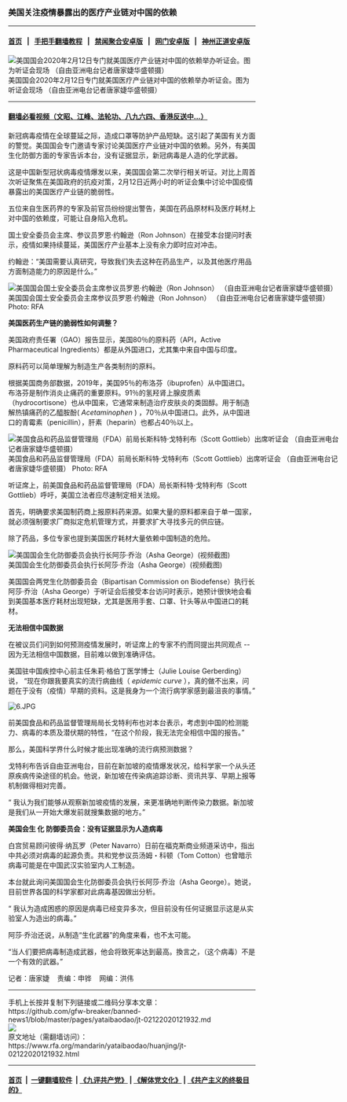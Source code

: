 ### 美国关注疫情暴露出的医疗产业链对中国的依赖
------------------------

#### [首页](https://github.com/gfw-breaker/banned-news1/blob/master/README.md) &nbsp;&nbsp;|&nbsp;&nbsp; [手把手翻墙教程](https://github.com/gfw-breaker/guides/wiki) &nbsp;&nbsp;|&nbsp;&nbsp; [禁闻聚合安卓版](https://github.com/gfw-breaker/bn-android) &nbsp;&nbsp;|&nbsp;&nbsp; [网门安卓版](https://github.com/oGate2/oGate) &nbsp;&nbsp;|&nbsp;&nbsp; [神州正道安卓版](https://github.com/SzzdOgate/update) 



<div id="headerimg">
 <img alt="美国国会2020年2月12日专门就美国医疗产业链对中国的依赖举办听证会。图为听证会现场 （自由亚洲电台记者唐家婕华盛顿摄）" src="https://www.rfa.org/mandarin/yataibaodao/huanjing/jt-02122020121932.html/3.JPG/@@images/63041025-f39c-4f4c-a69b-d85b8aaaa669.jpeg" title="美国国会2020年2月12日专门就美国医疗产业链对中国的依赖举办听证会。图为听证会现场 （自由亚洲电台记者唐家婕华盛顿摄）"/>
 <div id="headerimgcontents">
  <div id="headerimgcaption">
   <span>
    美国国会2020年2月12日专门就美国医疗产业链对中国的依赖举办听证会。图为听证会现场 （自由亚洲电台记者唐家婕华盛顿摄）
   </span>
   <!-- zoomattribute -->
  </div>
  <!-- headerimgcaption -->
 </div>
 <!-- headerimagecontents -->
</div>

<hr/>


#### [翻墙必看视频（文昭、江峰、法轮功、八九六四、香港反送中...）](https://github.com/gfw-breaker/banned-news1/blob/master/pages/link3.md)

<div id="storytext">
 <div>
  <div class="slot_header">
  </div>
 </div>
 <p>
  新冠病毒疫情在全球蔓延之际，造成口罩等防护产品短缺。这引起了美国有关方面的警觉。美国国会专门邀请专家讨论美国医疗产业链对中国的依赖。另外，有美国生化防御方面的专家告诉本台，没有证据显示，新冠病毒是人造的化学武器。
 </p>
 <p>
  这是中国新型冠状病毒疫情爆发以来，美国国会第二次举行相关听证。对比上周首次听证聚焦在美国政府的抗疫对策，2月12日近两小时的听证会集中讨论中国疫情暴露出的美国医疗产业链的脆弱性。
 </p>
 <p>
 </p>
 <p>
 </p>
 <p>
  五位来自生医药界的专家及前官员纷纷提出警告，美国在药品原材料及医疗耗材上对中国的依赖度，可能让自身陷入危机。
 </p>
 <p>
  国土安全委员会主席、参议员罗恩·约翰逊（Ron Johnson）在接受本台提问时表示，疫情如果持续蔓延，美国医疗产业基本上没有余力即时应对冲击。
 </p>
 <p>
  约翰逊：“美国需要认真研究，导致我们失去这种在药品生产，以及其他医疗用品方面制造能力的原因是什么。”
 </p>
 <p>
  <div class="image-inline captioned" style="width:680px;">
   <div style="width:680px;">
    <img alt="美国国会国土安全委员会主席参议员罗恩·约翰逊（Ron Johnson） （自由亚洲电台记者唐家婕华盛顿摄）" src="https://www.rfa.org/mandarin/yataibaodao/huanjing/jt-02122020121932.html/1.JPG" title="美国国会国土安全委员会主席参议员罗恩·约翰逊（Ron Johnson） （自由亚洲电台记者唐家婕华盛顿摄）"/>
   </div>
   <div class="image-caption">
    <span style="width:680px;">
     美国国会国土安全委员会主席参议员罗恩·约翰逊（Ron Johnson） （自由亚洲电台记者唐家婕华盛顿摄）
    </span>
    <span class="copyright">
     Photo: RFA
    </span>
   </div>
  </div>
 </p>
 <p>
  <b>
   美国医药生产链的脆弱性如何调整？
  </b>
 </p>
 <p>
  美国政府责任署（GAO）报告显示，美国80％的原料药（API，Active Pharmaceutical Ingredients）都是从外国进口，尤其集中来自中国与印度。
 </p>
 <p>
  原料药可以简单理解为制造生产各类制剂的原料。
 </p>
 <p>
  根据美国商务部数据，2019年，美国95％的布洛芬（ibuprofen）从中国进口。布洛芬是制作消炎止痛药的重要原料。91％的氢羟肾上腺皮质素（hydrocortisone）也从中国来，它通常来制造治疗皮肤炎的类固醇。用于制造解热镇痛药的乙醯胺酚(
  <i>
   Acetaminophen
  </i>
  ) ，70％从中国进口。此外，从中国进口的青霉素（penicillin），肝素（heparin）也都占40％以上。
 </p>
 <p>
  <div class="image-inline captioned" style="width:680px;">
   <div style="width:680px;">
    <img alt="美国食品和药品监督管理局（FDA）前局长斯科特·戈特利布（Scott Gottlieb）出席听证会 （自由亚洲电台记者唐家婕华盛顿摄）" src="https://www.rfa.org/mandarin/yataibaodao/huanjing/jt-02122020121932.html/4.JPG" title="美国食品和药品监督管理局（FDA）前局长斯科特·戈特利布（Scott Gottlieb）出席听证会 （自由亚洲电台记者唐家婕华盛顿摄）"/>
   </div>
   <div class="image-caption">
    <span style="width:680px;">
     美国食品和药品监督管理局（FDA）前局长斯科特·戈特利布（Scott Gottlieb）出席听证会 （自由亚洲电台记者唐家婕华盛顿摄）
    </span>
    <span class="copyright">
     Photo: RFA
    </span>
   </div>
  </div>
 </p>
 <p>
  听证席上，前美国食品和药品监督管理局（FDA）局长斯科特·戈特利布（Scott Gottlieb）呼吁，美国立法者应尽速制定相关法规。
 </p>
 <p>
  首先，明确要求美国制药商上报原料药来源。如果大量的原料都来自于单一国家，就必须强制要求厂商拟定危机管理方式，并要求扩大寻找多元的供应链。
 </p>
 <p>
  除了药品，多位专家也提到美国医疗耗材大量依赖中国制造的危险。
 </p>
 <p>
  <div class="image-inline captioned" style="width:622px;">
   <div style="width:622px;">
    <img alt="美国国会生化防御委员会执行长阿莎·乔治（Asha George）(视频截图)" src="https://www.rfa.org/mandarin/yataibaodao/huanjing/jt-02122020121932.html/5.jpg" title="美国国会生化防御委员会执行长阿莎·乔治（Asha George）(视频截图)"/>
   </div>
   <div class="image-caption">
    <span style="width:622px;">
     美国国会生化防御委员会执行长阿莎·乔治（Asha George）(视频截图)
    </span>
    <span class="copyright">
    </span>
   </div>
  </div>
 </p>
 <p>
  美国国会两党生化防御委员会（Bipartisan Commission on Biodefense）执行长阿莎·乔治（Asha George）于听证会后接受本台访问时表示，她预计很快地会看到美国基本医疗耗材出现短缺，尤其是医用手套、口罩、针头等从中国进口的耗材。
 </p>
 <p>
  <b>
   无法相信中国数据
  </b>
 </p>
 <p>
  在被议员们问到如何预测疫情发展时，听证席上的专家不约而同提出共同观点 -- 因为无法相信中国数据，目前难以做到准确评估。
 </p>
 <p>
  美国驻中国疾控中心前主任朱莉·格伯丁医学博士（Julie Louise Gerberding）说， “现在你跟我要真实的流行病曲线（
  <i>
   epidemic curve
  </i>
  ），真的做不出来，问题在于没有（疫情）早期的资料。这是我身为一个流行病学家感到最沮丧的事情。”
 </p>
 <p>
  <img alt="6.JPG" class="image-inline" src="https://www.rfa.org/mandarin/yataibaodao/huanjing/jt-02122020121932.html/6.JPG" title="6.JPG"/>
 </p>
 <p>
  前美国食品和药品监督管理局局长戈特利布也对本台表示，考虑到中国的检测能力、病毒的本质及潜伏期的特性，“在这个阶段，我无法完全相信中国的报告。”
 </p>
 <p>
  那么，美国科学界什么时候才能出现准确的流行病预测数据？
 </p>
 <p>
  戈特利布告诉自由亚洲电台，目前在新加坡的疫情爆发状况，给科学家一个从头还原疾病传染途径的机会。他说，新加坡在传染病追踪诊断、资讯共享、早期上报等机制做得相对完善。
 </p>
 <p>
  “ 我认为我们能够从观察新加坡疫情的发展，来更准确地判断传染力数据。新加坡是我们从一开始大爆发前就搜集数据的地方。”
 </p>
 <p>
  <b>
   美国会生
  </b>
  <b>
   化
  </b>
  <b>
   防御委员会：没有证据显示为人造病毒
  </b>
 </p>
 <p>
  白宫贸易顾问彼得·纳瓦罗（Peter Navarro）日前在福克斯商业频道采访中，指出中共必须对病毒的起源负责。共和党参议员汤姆・科顿（Tom Cotton）也曾暗示病毒可能是在中国武汉实验室内人工制造。
 </p>
 <p>
  本台就此询问美国国会生化防御委员会执行长阿莎·乔治（Asha George）。她说，目前世界各国的科学家都对此病毒基因做出分析。
 </p>
 <p>
  “ 我认为造成困惑的原因是病毒已经变异多次，但目前没有任何证据显示这是从实验室人为造出的病毒。”
 </p>
 <p>
  阿莎·乔治还说，从制造“生化武器”的角度来看，也不太可能。
 </p>
 <p>
  “当人们要把病毒制造成武器，他会将致死率达到最高。換言之，（这个病毒）不是一个有效的武器。”
 </p>
 <p>
 </p>
 <p>
  记者：唐家婕    责编：申铧    网编：洪伟
 </p>
</div>

<hr/>
手机上长按并复制下列链接或二维码分享本文章：<br/>
https://github.com/gfw-breaker/banned-news1/blob/master/pages/yataibaodao/jt-02122020121932.md <br/>
<a href='https://github.com/gfw-breaker/banned-news1/blob/master/pages/yataibaodao/jt-02122020121932.md'><img src='https://github.com/gfw-breaker/banned-news1/blob/master/pages/yataibaodao/jt-02122020121932.md.png'/></a> <br/>
原文地址（需翻墙访问）：https://www.rfa.org/mandarin/yataibaodao/huanjing/jt-02122020121932.html


------------------------
#### [首页](https://github.com/gfw-breaker/banned-news1/blob/master/README.md) &nbsp;|&nbsp; [一键翻墙软件](https://github.com/gfw-breaker/nogfw/blob/master/README.md) &nbsp;| [《九评共产党》](https://github.com/gfw-breaker/9ping.md/blob/master/README.md#九评之一评共产党是什么) | [《解体党文化》](https://github.com/gfw-breaker/jtdwh.md/blob/master/README.md) | [《共产主义的终极目的》](https://github.com/gfw-breaker/gczydzjmd.md/blob/master/README.md)


<img src='http://gfw-breaker.win/banned-news/pages/yataibaodao/jt-02122020121932.md' width='0px' height='0px'/>